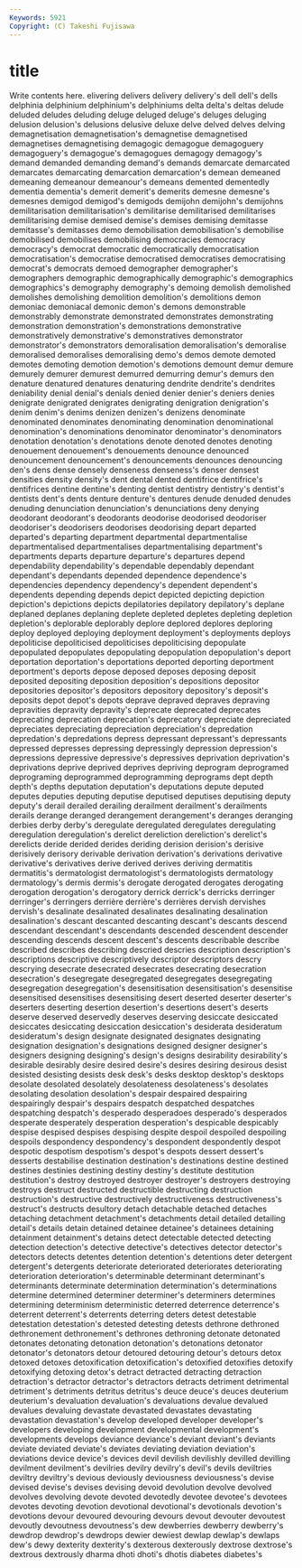 ```yaml
---
Keywords: 5921 
Copyright: (C) Takeshi Fujisawa
---
```


# title

Write contents here.
elivering delivers delivery delivery's dell dell's
dells delphinia delphinium delphinium's delphiniums delta delta's deltas delude deluded
deludes deluding deluge deluged deluge's deluges deluging delusion delusion's delusions
delusive deluxe delve delved delves delving demagnetisation demagnetisation's demagnetise demagnetised
demagnetises demagnetising demagogic demagogue demagoguery demagoguery's demagogue's demagogues demagogy demagogy's
demand demanded demanding demand's demands demarcate demarcated demarcates demarcating demarcation
demarcation's demean demeaned demeaning demeanour demeanour's demeans demented dementedly dementia
dementia's demerit demerit's demerits demesne demesne's demesnes demigod demigod's demigods
demijohn demijohn's demijohns demilitarisation demilitarisation's demilitarise demilitarised demilitarises demilitarising demise
demised demise's demises demising demitasse demitasse's demitasses demo demobilisation demobilisation's
demobilise demobilised demobilises demobilising democracies democracy democracy's democrat democratic democratically
democratisation democratisation's democratise democratised democratises democratising democrat's democrats demoed demographer
demographer's demographers demographic demographically demographic's demographics demographics's demography demography's demoing
demolish demolished demolishes demolishing demolition demolition's demolitions demon demoniac demoniacal
demonic demon's demons demonstrable demonstrably demonstrate demonstrated demonstrates demonstrating demonstration
demonstration's demonstrations demonstrative demonstratively demonstrative's demonstratives demonstrator demonstrator's demonstrators demoralisation
demoralisation's demoralise demoralised demoralises demoralising demo's demos demote demoted demotes
demoting demotion demotion's demotions demount demur demure demurely demurer demurest
demurred demurring demur's demurs den denature denatured denatures denaturing dendrite
dendrite's dendrites deniability denial denial's denials denied denier denier's deniers
denies denigrate denigrated denigrates denigrating denigration denigration's denim denim's denims
denizen denizen's denizens denominate denominated denominates denominating denomination denominational denomination's
denominations denominator denominator's denominators denotation denotation's denotations denote denoted denotes
denoting denouement denouement's denouements denounce denounced denouncement denouncement's denouncements denounces
denouncing den's dens dense densely denseness denseness's denser densest densities
density density's dent dental dented dentifrice dentifrice's dentifrices dentine dentine's
denting dentist dentistry dentistry's dentist's dentists dent's dents denture denture's
dentures denude denuded denudes denuding denunciation denunciation's denunciations deny denying
deodorant deodorant's deodorants deodorise deodorised deodoriser deodoriser's deodorisers deodorises deodorising
depart departed departed's departing department departmental departmentalise departmentalised departmentalises departmentalising
department's departments departs departure departure's departures depend dependability dependability's dependable
dependably dependant dependant's dependants depended dependence dependence's dependencies dependency dependency's
dependent dependent's dependents depending depends depict depicted depicting depiction depiction's
depictions depicts depilatories depilatory depilatory's deplane deplaned deplanes deplaning deplete
depleted depletes depleting depletion depletion's deplorable deplorably deplore deplored deplores
deploring deploy deployed deploying deployment deployment's deployments deploys depoliticise depoliticised
depoliticises depoliticising depopulate depopulated depopulates depopulating depopulation depopulation's deport deportation
deportation's deportations deported deporting deportment deportment's deports depose deposed deposes
deposing deposit deposited depositing deposition deposition's depositions depositor depositories depositor's
depositors depository depository's deposit's deposits depot depot's depots deprave depraved
depraves depraving depravities depravity depravity's deprecate deprecated deprecates deprecating deprecation
deprecation's deprecatory depreciate depreciated depreciates depreciating depreciation depreciation's depredation depredation's
depredations depress depressant depressant's depressants depressed depresses depressing depressingly depression
depression's depressions depressive depressive's depressives deprivation deprivation's deprivations deprive deprived
deprives depriving deprogram deprogramed deprograming deprogrammed deprogramming deprograms dept depth
depth's depths deputation deputation's deputations depute deputed deputes deputies deputing
deputise deputised deputises deputising deputy deputy's derail derailed derailing derailment
derailment's derailments derails derange deranged derangement derangement's deranges deranging derbies
derby derby's deregulate deregulated deregulates deregulating deregulation deregulation's derelict dereliction
dereliction's derelict's derelicts deride derided derides deriding derision derision's derisive
derisively derisory derivable derivation derivation's derivations derivative derivative's derivatives derive
derived derives deriving dermatitis dermatitis's dermatologist dermatologist's dermatologists dermatology dermatology's
dermis dermis's derogate derogated derogates derogating derogation derogation's derogatory derrick
derrick's derricks derringer derringer's derringers derrière derrière's derrières dervish dervishes
dervish's desalinate desalinated desalinates desalinating desalination desalination's descant descanted descanting
descant's descants descend descendant descendant's descendants descended descendent descender descending
descends descent descent's descents describable describe described describes describing descried
descries description description's descriptions descriptive descriptively descriptor descriptors descry descrying
desecrate desecrated desecrates desecrating desecration desecration's desegregate desegregated desegregates desegregating
desegregation desegregation's desensitisation desensitisation's desensitise desensitised desensitises desensitising desert deserted
deserter deserter's deserters deserting desertion desertion's desertions desert's deserts deserve
deserved deservedly deserves deserving desiccate desiccated desiccates desiccating desiccation desiccation's
desiderata desideratum desideratum's design designate designated designates designating designation designation's
designations designed designer designer's designers designing designing's design's designs desirability
desirability's desirable desirably desire desired desire's desires desiring desirous desist
desisted desisting desists desk desk's desks desktop desktop's desktops desolate
desolated desolately desolateness desolateness's desolates desolating desolation desolation's despair despaired
despairing despairingly despair's despairs despatch despatched despatches despatching despatch's desperado
desperadoes desperado's desperados desperate desperately desperation desperation's despicable despicably despise
despised despises despising despite despoil despoiled despoiling despoils despondency despondency's
despondent despondently despot despotic despotism despotism's despot's despots dessert dessert's
desserts destabilise destination destination's destinations destine destined destines destinies destining
destiny destiny's destitute destitution destitution's destroy destroyed destroyer destroyer's destroyers
destroying destroys destruct destructed destructible destructing destruction destruction's destructive destructively
destructiveness destructiveness's destruct's destructs desultory detach detachable detached detaches detaching
detachment detachment's detachments detail detailed detailing detail's details detain detained
detainee detainee's detainees detaining detainment detainment's detains detect detectable detected
detecting detection detection's detective detective's detectives detector detector's detectors detects
detentes detention detention's detentions deter detergent detergent's detergents deteriorate deteriorated
deteriorates deteriorating deterioration deterioration's determinable determinant determinant's determinants determinate determination
determination's determinations determine determined determiner determiner's determiners determines determining determinism
deterministic deterred deterrence deterrence's deterrent deterrent's deterrents deterring deters detest
detestable detestation detestation's detested detesting detests dethrone dethroned dethronement dethronement's
dethrones dethroning detonate detonated detonates detonating detonation detonation's detonations detonator
detonator's detonators detour detoured detouring detour's detours detox detoxed detoxes
detoxification detoxification's detoxified detoxifies detoxify detoxifying detoxing detox's detract detracted
detracting detraction detraction's detractor detractor's detractors detracts detriment detrimental detriment's
detriments detritus detritus's deuce deuce's deuces deuterium deuterium's devaluation devaluation's
devaluations devalue devalued devalues devaluing devastate devastated devastates devastating devastation
devastation's develop developed developer developer's developers developing development developmental development's
developments develops deviance deviance's deviant deviant's deviants deviate deviated deviate's
deviates deviating deviation deviation's deviations device device's devices devil devilish
devilishly devilled devilling devilment devilment's devilries devilry devilry's devil's devils
deviltries deviltry deviltry's devious deviously deviousness deviousness's devise devised devise's
devises devising devoid devolution devolve devolved devolves devolving devote devoted
devotedly devotee devotee's devotees devotes devoting devotion devotional devotional's devotionals
devotion's devotions devour devoured devouring devours devout devouter devoutest devoutly
devoutness devoutness's dew dewberries dewberry dewberry's dewdrop dewdrop's dewdrops dewier
dewiest dewlap dewlap's dewlaps dew's dewy dexterity dexterity's dexterous dexterously
dextrose dextrose's dextrous dextrously dharma dhoti dhoti's dhotis diabetes diabetes's
